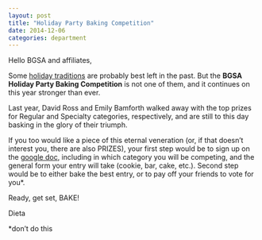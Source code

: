 ```yaml
---
layout: post
title: "Holiday Party Baking Competition"
date: 2014-12-06
categories: department
---
```


Hello BGSA and affiliates,

Some [holiday traditions](http://www.thestar.com/news/world/2014/11/15/60_arrested_in_black_pete_protest_in_netherlands.html) are probably best left in the past.  But the **BGSA Holiday Party Baking Competition** is not one of them, and it continues on this year stronger than ever.  

Last year, David Ross and Emily Bamforth walked away with the top prizes for Regular and Specialty categories, respectively, and are still to this day basking in the glory of their triumph.  

If you too would like a piece of this eternal veneration (or, if that doesn’t interest you, there are also PRIZES), your first step would be to sign up on the [google doc](https://docs.google.com/spreadsheets/d/10Zz3w2RSh-DT-X_EexEK6eqswIVO4t3z-Bn2KLt3aoc/edit?usp=sharing),  including in which category you will be competing, and the general form your entry will take (cookie, bar, cake, etc.).  Second step would be to either bake the best entry, or to pay off your friends to vote for you*.

Ready, get set, BAKE!

Dieta

*don’t do this